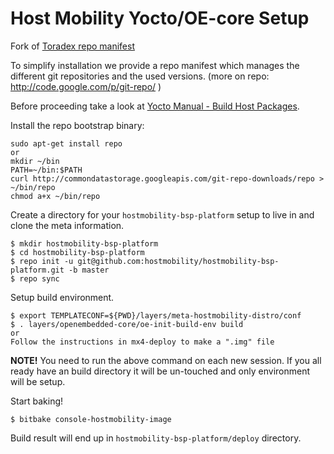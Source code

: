 # Host Mobility Yocto/OE-core Setup

Fork of [Toradex repo manifest](http://git.toradex.com/cgit/toradex-bsp-platform.git/)

To simplify installation we provide a repo manifest which manages the different git repositories
and the used versions. (more on repo: http://code.google.com/p/git-repo/ )

Before proceeding take a look at [Yocto Manual - Build Host Packages](http://www.yoctoproject.org/docs/2.3/mega-manual/mega-manual.html#packages).

Install the repo bootstrap binary:

```
sudo apt-get install repo
or
mkdir ~/bin
PATH=~/bin:$PATH
curl http://commondatastorage.googleapis.com/git-repo-downloads/repo > ~/bin/repo
chmod a+x ~/bin/repo
```

Create a directory for your `hostmobility-bsp-platform` setup to live in and clone the meta information.
```
$ mkdir hostmobility-bsp-platform
$ cd hostmobility-bsp-platform
$ repo init -u git@github.com:hostmobility/hostmobility-bsp-platform.git -b master
$ repo sync
```

Setup build environment.
```
$ export TEMPLATECONF=${PWD}/layers/meta-hostmobility-distro/conf
$ . layers/openembedded-core/oe-init-build-env build
or
Follow the instructions in mx4-deploy to make a ".img" file
```
**NOTE!** You need to run the above command on each new session. If you all ready have an build directory it will be un-touched and only environment will be setup.

Start baking!
```
$ bitbake console-hostmobility-image
```

Build result will end up in `hostmobility-bsp-platform/deploy` directory.
